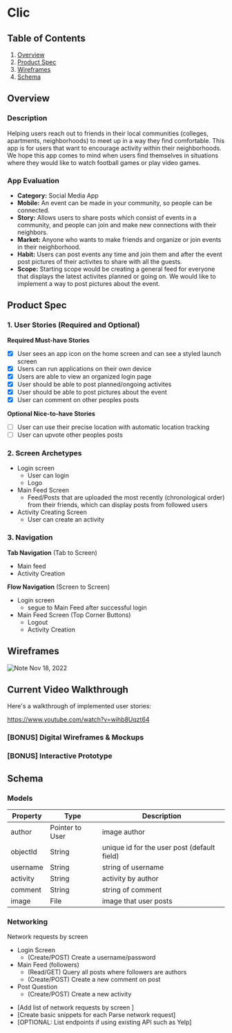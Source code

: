 # Clic

## Table of Contents
1. [Overview](#Overview)
1. [Product Spec](#Product-Spec)
1. [Wireframes](#Wireframes)
2. [Schema](#Schema)


## Overview
### Description
Helping users reach out to friends in their local communities (colleges,  apartments, neighborhoods) to meet up in a way they find comfortable.
This app is for users that want to encourage activity within their neighborhoods. We hope this app comes to mind when users find themselves in situations where they would like to watch football games or play video games. 

### App Evaluation
- **Category:** Social Media App
- **Mobile:** An event can be made in your community, so people can be connected.
- **Story:** Allows users to share posts which consist of events in a community, and people can join and make new connections with their neighbors.
- **Market:** Anyone who wants to make friends and organize or join events in their neighborhood. 
- **Habit:** Users can post events any time and join them and after the event post pictures of their activites to share with all the guests. 
- **Scope:** Starting scope would be creating a general feed for everyone that displays the latest activites planned or going on. We would like to implement a way to post pictures about the event. 


## Product Spec

### 1. User Stories (Required and Optional)

**Required Must-have Stories**

* [x] User sees an app icon on the home screen and can see a styled launch screen
* [x] Users can run applications on their own device
* [x] Users are able to view an organized login page
* [x] User should be able to post planned/ongoing activites
* [x] User should be able to post pictures about the event
* [x] User can comment on other peoples posts

**Optional Nice-to-have Stories**

* [ ] User can use their precise location with automatic location tracking
* [ ] User can upvote other peoples posts

### 2. Screen Archetypes

* Login screen
   * User can login
   * Logo
* Main Feed Screen
   * Feed/Posts that are uploaded the most recently (chronological order) from their friends, which can display posts from followed users
* Activity Creating Screen
    * User can create an activity

### 3. Navigation

**Tab Navigation** (Tab to Screen)

* Main feed
* Activity Creation

**Flow Navigation** (Screen to Screen)

* Login screen
   * segue to Main Feed after successful login
* Main Feed Screen (Top Corner Buttons)
   * Logout
   * Activity Creation


## Wireframes

![Note Nov 18, 2022](https://user-images.githubusercontent.com/108974230/202836161-5d202340-79e1-4838-a209-bbadd0f090f2.png)


## Current Video Walkthrough

Here's a walkthrough of implemented user stories:

https://www.youtube.com/watch?v=wihb8Uqzt64

### [BONUS] Digital Wireframes & Mockups

### [BONUS] Interactive Prototype

## Schema 
### Models
| Property      | Type     | Description |
| ------------- | -------- | ------------|
| author        | Pointer to User| image author |
| objectId      | String   | unique id for the user post (default field) |
| username      | String   | string of username
| activity      | String   | activity by author |
| comment       | String   | string of comment |
| image         | File     | image that user posts |

### Networking
Network requests by screen
* Login Screen
    * (Create/POST) Create a username/password
* Main Feed (followers)
    * (Read/GET) Query all posts where followers are authors 
    * (Create/POST) Create a new comment on post
* Post Question
    * (Create/POST) Create a new activity

- [Add list of network requests by screen ]
- [Create basic snippets for each Parse network request]
- [OPTIONAL: List endpoints if using existing API such as Yelp]
